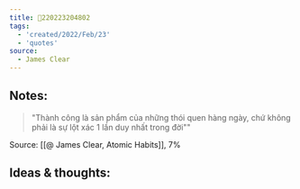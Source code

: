 ```yaml
---
title: 💬220223204802
tags:
  - 'created/2022/Feb/23'
  - 'quotes'
source:
  - James Clear
---
```


## Notes:
> "Thành công là sản phẩm của những thói quen hàng ngày, chứ không phải là sự lột xác 1 lần duy nhất trong đời""

Source: [[@ James Clear, Atomic Habits]], 7%

## Ideas & thoughts:
